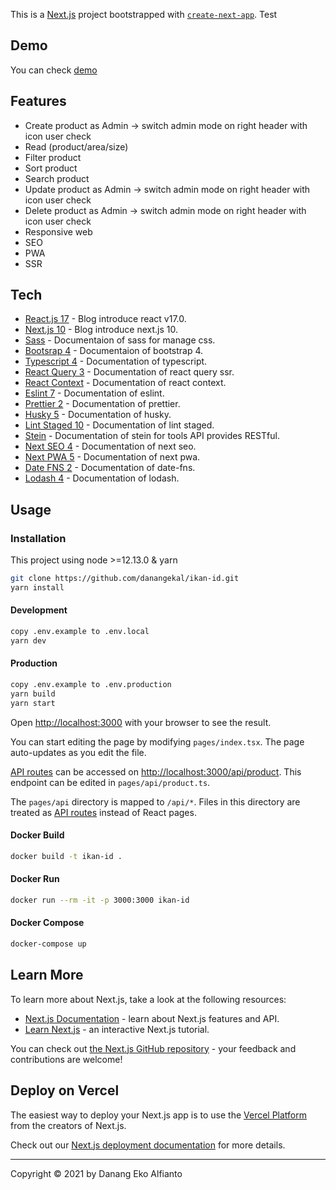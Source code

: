 This is a [Next.js](https://nextjs.org/) project bootstrapped with [`create-next-app`](https://github.com/vercel/next.js/tree/canary/packages/create-next-app).
Test
## Demo

You can check [demo](https://ikan-id-demo.vercel.app/)

## Features

- Create product as Admin -> switch admin mode on right header with icon user check
- Read (product/area/size)
- Filter product
- Sort product
- Search product
- Update product as Admin -> switch admin mode on right header with icon user check
- Delete product as Admin -> switch admin mode on right header with icon user check
- Responsive web
- SEO
- PWA
- SSR

## Tech

- [React.js 17](https://reactjs.org/blog/2020/10/20/react-v17.html) - Blog introduce react v17.0.
- [Next.js 10](https://nextjs.org/blog/next-10) - Blog introduce next.js 10.
- [Sass](https://sass-lang.com/guide) - Documentaion of sass for manage css.
- [Bootsrap 4](https://getbootstrap.com/docs/4.6/getting-started/introduction/) - Documentaion of bootstrap 4.
- [Typescript 4](https://www.typescriptlang.org/) - Documentation of typescript.
- [React Query 3](https://react-query.tanstack.com/guides/ssr) - Documentation of react query ssr.
- [React Context](https://reactjs.org/docs/context.html) - Documentation of react context.
- [Eslint 7](https://eslint.org/docs/user-guide/getting-started) - Documentation of eslint.
- [Prettier 2](https://prettier.io/docs/en/index.html) - Documentation of prettier.
- [Husky 5](https://typicode.github.io/husky/#/) - Documentation of husky.
- [Lint Staged 10](https://github.com/okonet/lint-staged) - Documentation of lint staged.
- [Stein](https://docs.steinhq.com/) - Documentation of stein for tools API provides RESTful.
- [Next SEO 4](https://github.com/shadowwalker/next-pwa) - Documentation of next seo.
- [Next PWA 5](https://github.com/shadowwalker/next-pwa) - Documentation of next pwa.
- [Date FNS 2](https://date-fns.org/docs/Getting-Started) - Documentation of date-fns.
- [Lodash 4](https://lodash.com/docs/4.17.15) - Documentation of lodash.

## Usage

### Installation

This project using node >=12.13.0 & yarn

```bash
git clone https://github.com/danangekal/ikan-id.git
yarn install
```

#### Development

```bash
copy .env.example to .env.local
yarn dev
```

#### Production

```bash
copy .env.example to .env.production
yarn build
yarn start
```

Open [http://localhost:3000](http://localhost:3000) with your browser to see the result.

You can start editing the page by modifying `pages/index.tsx`. The page auto-updates as you edit the file.

[API routes](https://nextjs.org/docs/api-routes/introduction) can be accessed on [http://localhost:3000/api/product](http://localhost:3000/api/product). This endpoint can be edited in `pages/api/product.ts`.

The `pages/api` directory is mapped to `/api/*`. Files in this directory are treated as [API routes](https://nextjs.org/docs/api-routes/introduction) instead of React pages.

#### Docker Build

```bash
docker build -t ikan-id .
```

#### Docker Run

```bash
docker run --rm -it -p 3000:3000 ikan-id
```

#### Docker Compose

```bash
docker-compose up
```

## Learn More

To learn more about Next.js, take a look at the following resources:

- [Next.js Documentation](https://nextjs.org/docs) - learn about Next.js features and API.
- [Learn Next.js](https://nextjs.org/learn) - an interactive Next.js tutorial.

You can check out [the Next.js GitHub repository](https://github.com/vercel/next.js/) - your feedback and contributions are welcome!

## Deploy on Vercel

The easiest way to deploy your Next.js app is to use the [Vercel Platform](https://vercel.com/new?utm_medium=default-template&filter=next.js&utm_source=create-next-app&utm_campaign=create-next-app-readme) from the creators of Next.js.

Check out our [Next.js deployment documentation](https://nextjs.org/docs/deployment) for more details.

---

Copyright © 2021 by Danang Eko Alfianto
